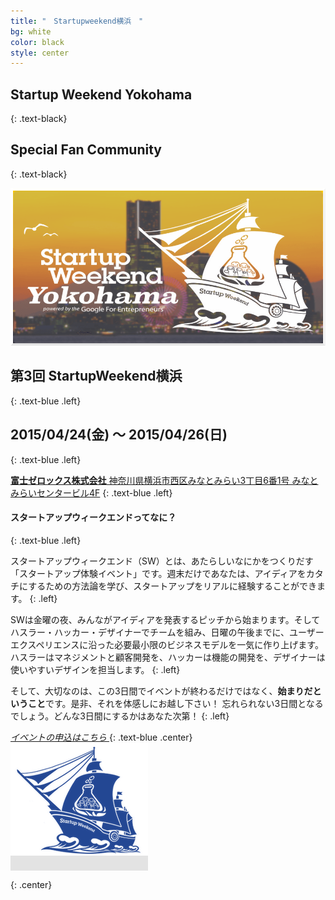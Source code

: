 ```yaml
---
title: "　Startupweekend横浜　"
bg: white
color: black
style: center
---
```


## **Startup Weekend Yokohama**
{: .text-black}

## **Special Fan Community**
{: .text-black}


<img src="img/home/swy_main2.png">

## **第3回 StartupWeekend横浜**
{: .text-blue .left}

## **2015/04/24(金) 〜 2015/04/26(日)**
{: .text-blue .left}

<i class="fa fa-map-marker text-navy fa-2x"></i>
[**富士ゼロックス株式会社** 神奈川県横浜市西区みなとみらい3丁目6番1号 みなとみらいセンタービル4F](http://www.fujixerox.co.jp/solution/cvi_center/access.html)
{: .text-blue .left}

#### スタートアップウィークエンドってなに？
{: .text-blue .left}

スタートアップウィークエンド（SW）とは、あたらしいなにかをつくりだす「スタートアップ体験イベント」です。週末だけであなたは、アイディアをカタチにするための方法論を学び、スタートアップをリアルに経験することができます。
{: .left}

SWは金曜の夜、みんながアイディアを発表するピッチから始まります。そしてハスラー・ハッカー・デザイナーでチームを組み、日曜の午後までに、ユーザーエクスペリエンスに沿った必要最小限のビジネスモデルを一気に作り上げます。ハスラーはマネジメントと顧客開発を、ハッカーは機能の開発を、デザイナーは使いやすいデザインを担当します。
{: .left}


そして、大切なのは、この3日間でイベントが終わるだけではなく、**始まりだということ**です。是非、それを体感しにお越し下さい！
忘れられない3日間となるでしょう。どんな3日間にするかはあなた次第！
{: .left}


<a href="https://swyokohama.doorkeeper.jp/events/21516">
<i class="fa fa-arrow-circle-down fa-2x text-navy">
イベントの申込はこちら
</i>
</a>
{: .text-blue .center}
<span class="fa-stack subtlecircle" style="font-size:100px; background:rgba(0,0,0,0.1)">
<a href="https://swyokohama.doorkeeper.jp/events/21516">
  <img src="/img/home/swy_navy.png">
  </a>
</span>

{: .center}